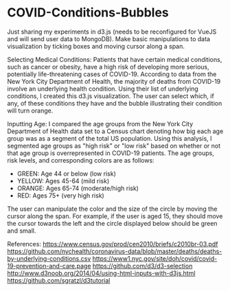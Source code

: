 # COVID-Conditions-Bubbles

Just sharing my experiments in d3.js (needs to be reconfigured for VueJS and will send user data to MongoDB). Make basic manipulations to data visualization by ticking boxes and moving cursor along a span.

Selecting Medical Conditions:
Patients that have certain  medical conditions, such as cancer or obesity, have a high risk of developing more serious, potentially life-threatening cases of COVID-19. According to data from the New York City Department of Health, the majority of deaths from COVID-19 involve an underlying health condition. Using their list of underlying conditions, I created this d3.js visualization. The user can select which, if any, of these conditions they have and the bubble illustrating their condition will turn orange.

Inputting Age:
I compared the age groups from the New York City Department of Health data set to a Census chart denoting how big each age group was as a segment of the total US population. Using this analysis, I segmented age groups as "high risk" or "low risk" based on whether or not that age group is overrepresented in COVID-19 patients. The age groups, risk levels, and corresponding colors are as follows:

- GREEN: Age 44 or below (low risk)
- YELLOW: Ages 45-64 (mild risk)
- ORANGE: Ages 65-74 (moderate/high risk)
- RED: Ages 75+ (very high risk)

The user can manipulate the color and the size of the circle by moving the cursor along the span. For example, if the user is aged 15, they should move the cursor towards the left and the circle displayed below should be green and small.

References:
https://www.census.gov/prod/cen2010/briefs/c2010br-03.pdf
https://github.com/nychealth/coronavirus-data/blob/master/deaths/deaths-by-underlying-conditions.csv
https://www1.nyc.gov/site/doh/covid/covid-19-prevention-and-care.page
https://github.com/d3/d3-selection
http://www.d3noob.org/2014/04/using-html-inputs-with-d3js.html
https://github.com/sgratzl/d3tutorial
